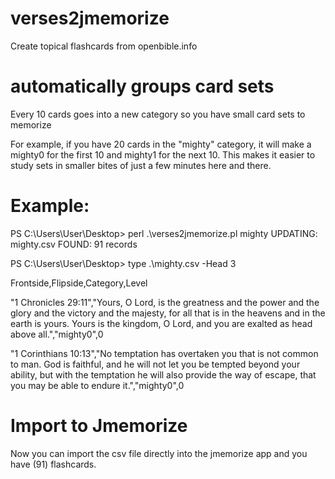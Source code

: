 # verses2jmemorize
Create topical flashcards from openbible.info

# automatically groups card sets
Every 10 cards goes into a new category so you have small card sets to memorize

For example, if you have 20 cards in the "mighty" category, it will make a mighty0 for the first 10 and mighty1 for the next 10.   This makes it easier to study sets in smaller bites of just a few minutes here and there.

# Example:

PS C:\Users\User\Desktop> perl .\verses2jmemorize.pl mighty
UPDATING: mighty.csv
FOUND: 91 records

PS C:\Users\User\Desktop> type .\mighty.csv -Head 3

Frontside,Flipside,Category,Level

"1 Chronicles 29:11","Yours, O Lord, is the greatness and the power and the glory and the victory and the majesty, for all that is in the heavens and in the earth is yours. Yours is the kingdom, O Lord, and you are exalted as head above all.","mighty0",0

"1 Corinthians 10:13","No temptation has overtaken you that is not common to man. God is faithful, and he will not let you be tempted beyond your ability, but with the temptation he will also provide the way of escape, that you may be able to endure it.","mighty0",0

# Import to Jmemorize
Now you can import the csv file directly into the jmemorize app and you have (91) flashcards.
